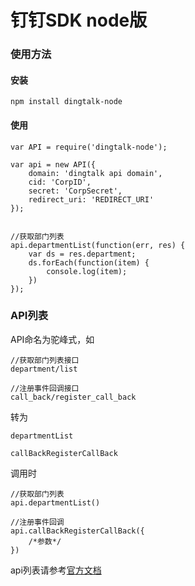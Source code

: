 # 钉钉SDK node版

### 使用方法

#### 安装

````
npm install dingtalk-node
````

#### 使用


````
var API = require('dingtalk-node');

var api = new API({
    domain: 'dingtalk api domain',
    cid: 'CorpID',
    secret: 'CorpSecret',
    redirect_uri: 'REDIRECT_URI'
});


//获取部门列表
api.departmentList(function(err, res) {
    var ds = res.department;
    ds.forEach(function(item) {
        console.log(item);
    })
});
````
### API列表

API命名为驼峰式，如
````
//获取部门列表接口
department/list

//注册事件回调接口
call_back/register_call_back
```` 
转为 
````
departmentList

callBackRegisterCallBack
````

调用时
````
//获取部门列表
api.departmentList()

//注册事件回调
api.callBackRegisterCallBack({
    /*参数*/
})
````

api列表请参考[官方文档](http://open.dingtalk.com/doc/index.html?spm=a3140.7785475.0.0.yT1S90#服务端开发文档)

